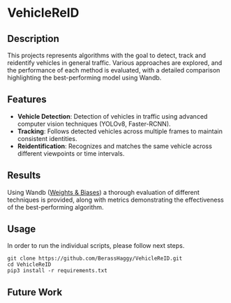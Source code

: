# VehicleReID

## Description
This projects represents algorithms with the goal to detect, track and reidentify vehicles in general traffic. 
Various approaches are explored, and the performance of each method is evaluated, with a detailed comparison highlighting the best-performing model using Wandb.

## Features
* **Vehicle Detection**: Detection of vehicles in traffic using advanced computer vision techniques (YOLOv8, Faster-RCNN).
* **Tracking**: Follows detected vehicles across multiple frames to maintain consistent identities.
* **Reidentification**: Recognizes and matches the same vehicle across different viewpoints or time intervals.

## Results
Using Wandb ([Weights & Biases](https://wandb.ai/site/)) a thorough evaluation of different techniques is provided, along with metrics demonstrating the effectiveness of the best-performing algorithm.

## Usage
In order to run the individual scripts, please follow next steps.
```
git clone https://github.com/BerassHaggy/VehicleReID.git
cd VehicleReID
pip3 install -r requirements.txt
```
## Future Work